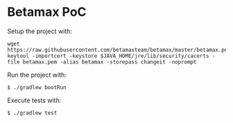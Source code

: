 Betamax PoC
=======================

Setup the project with:

    wget https://raw.githubusercontent.com/betamaxteam/betamax/master/betamax.pem
    keytool -importcert -keystore $JAVA_HOME/jre/lib/security/cacerts -file betamax.pem -alias betamax -storepass changeit -noprompt

Run the project with:

    $ ./gradlew bootRun

Execute tests with:

    $ ./gradlew test
